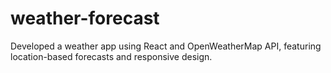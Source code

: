 # weather-forecast
 Developed a weather  app using React and OpenWeatherMap API, featuring  location-based forecasts and responsive design.

